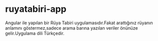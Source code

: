 # ruyatabiri-app
Angular ile yapılan bir Rüya Tabiri uygulamasıdır.Fakat arattığınız rüyanın anlamını göstermez,sadece arama barına yazılan veriler önünüze gelir.Uygulama dili Türkçedir.
